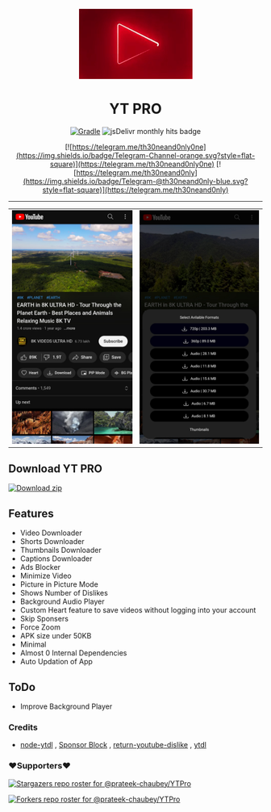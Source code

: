 <p align="center">
<img src='.github/img/ytp.gif'  >
</p>
<h1 align=center>YT PRO </h1>

<div align="center">



[![Gradle](https://github.com/prateek-chaubey/YTPro/actions/workflows/gradle.yml/badge.svg)](https://github.com/prateek-chaubey/YTPro/actions/workflows/gradle.yml)
<img alt="jsDelivr monthly hits badge" src="https://data.jsdelivr.com/v1/package/npm/ytpro/badge">

[![https://telegram.me/th30neand0nly0ne](https://img.shields.io/badge/Telegram-Channel-orange.svg?style=flat-square)](https://telegram.me/th30neand0nly0ne)
[![https://telegram.me/th30neand0nly](https://img.shields.io/badge/Telegram-@th30neand0nly-blue.svg?style=flat-square)](https://telegram.me/th30neand0nly)

</div>

---


| | |
|:--:|:--:| 
|<img src='.github/img/ytpro3.png'  > | <img src='.github/img/ytpro2.png'  > |


## Download YT PRO

[![Download zip](https://custom-icon-badges.herokuapp.com/badge/-Download-ff0000?style=for-the-badge&logo=download&logoColor=white "Download Apk")](https://nightly.link/prateek-chaubey/YTPro/workflows/gradle/main/Apk.zip)

## Features
 * Video Downloader
 * Shorts Downloader 
 * Thumbnails Downloader
 * Captions Downloader 
 * Ads Blocker
 * Minimize Video
 * Picture in Picture Mode
 * Shows Number of Dislikes
 * Background Audio Player
 * Custom Heart feature to save videos without logging into your account
 * Skip Sponsers
 * Force Zoom
 * APK size under 50KB
 * Minimal
 * Almost 0 Internal Dependencies
 * Auto Updation of App

## ToDo
 * Improve Background Player

### Credits
* [node-ytdl](https://github.com/fent/node-ytdl) , [Sponsor Block](https://github.com/ajayyy/SponsorBlock) , [return-youtube-dislike](https://github.com/Anarios/return-youtube-dislike) , [ytdl](https://github.com/prateek-chaubey/ytdl)

### ❤️Supporters❤️
[![Stargazers repo roster for @prateek-chaubey/YTPro](http://reporoster.com/stars/dark/prateek-chaubey/YTPro)](https://github.com/prateek-chaubey/YTPro/stargazers)
     
[![Forkers repo roster for @prateek-chaubey/YTPro](http://reporoster.com/forks/dark/prateek-chaubey/YTPro)](https://github.com/prateek-chaubey/YTPro/network/members)
